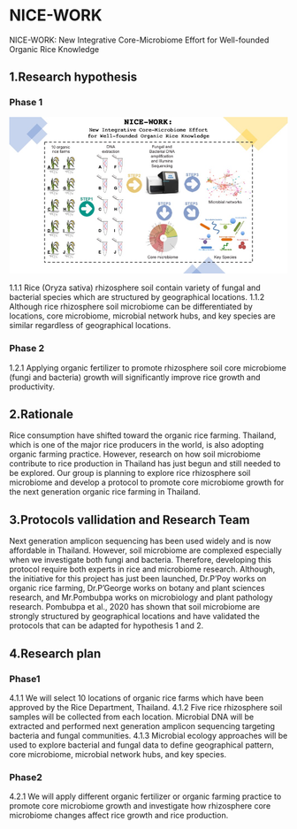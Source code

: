 # NICE-WORK
NICE-WORK:  New Integrative Core-Microbiome Effort  for Well-founded Organic Rice Knowledge

## 1.Research hypothesis

### Phase 1

![NICE_WORK_Phase1](NICE_WORK_Phase1.jpg)

1.1.1 Rice (Oryza sativa) rhizosphere soil contain variety of fungal and bacterial species which are structured by geographical locations. 
1.1.2	Although rice rhizosphere soil microbiome can be differentiated by locations, core microbiome, microbial network hubs, and key species are similar regardless of geographical locations. 

### Phase 2
1.2.1	Applying organic fertilizer to promote rhizosphere soil core microbiome (fungi and bacteria) growth will significantly improve rice growth and productivity. 

## 2.Rationale

Rice consumption have shifted toward the organic rice farming. Thailand, which is one of the major rice producers in the world, is also adopting organic farming practice. However, research on how soil microbiome contribute to rice production in Thailand has just begun and still needed to be explored. Our group is planning to explore rice rhizosphere soil microbiome and develop a protocol to promote core microbiome growth for the next generation organic rice farming in Thailand. 

## 3.Protocols vallidation and Research Team

Next generation amplicon sequencing has been used widely and is now affordable in Thailand. However, soil microbiome are complexed especially when we investigate both fungi and bacteria. Therefore, developing this protocol require both experts in rice and microbiome research. Although, the initiative for this project has just been launched, Dr.P’Poy works on organic rice farming, Dr.P’George works on botany and plant sciences research, and Mr.Pombubpa works on microbiology and plant pathology research. Pombubpa et al., 2020 has shown that soil microbiome are strongly structured by geographical locations and have validated the protocols that can be adapted for hypothesis 1 and 2. 

## 4.Research plan

### Phase1
4.1.1	We will select 10 locations of organic rice farms which have been approved by the Rice Department, Thailand.
4.1.2	Five rice rhizosphere soil samples will be collected from each location. Microbial DNA will be extracted and performed next generation amplicon sequencing targeting bacteria and fungal communities.
4.1.3	Microbial ecology approaches will be used to explore bacterial and fungal data to define geographical pattern, core microbiome, microbial network hubs, and key species.

### Phase2
4.2.1	We will apply different organic fertilizer or organic farming practice to promote core microbiome growth and investigate how rhizosphere core microbiome changes affect rice growth and rice production. 

